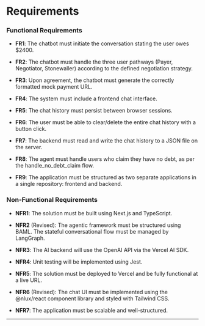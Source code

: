 # Requirements

### Functional Requirements

- **FR1**: The chatbot must initiate the conversation stating the user owes $2400.

- **FR2**: The chatbot must handle the three user pathways (Payer, Negotiator, Stonewaller) according to the defined negotiation strategy.

- **FR3**: Upon agreement, the chatbot must generate the correctly formatted mock payment URL.

- **FR4**: The system must include a frontend chat interface.

- **FR5**: The chat history must persist between browser sessions.

- **FR6**: The user must be able to clear/delete the entire chat history with a button click.

- **FR7**: The backend must read and write the chat history to a JSON file on the server.

- **FR8**: The agent must handle users who claim they have no debt, as per the handle_no_debt_claim flow.

- **FR9**: The application must be structured as two separate applications in a single repository: frontend and backend.

### Non-Functional Requirements

- **NFR1**: The solution must be built using Next.js and TypeScript.

- **NFR2** (Revised): The agentic framework must be structured using BAML. The stateful conversational flow must be managed by LangGraph.

- **NFR3**: The AI backend will use the OpenAI API via the Vercel AI SDK.

- **NFR4**: Unit testing will be implemented using Jest.

- **NFR5**: The solution must be deployed to Vercel and be fully functional at a live URL.

- **NFR6** (Revised): The chat UI must be implemented using the @nlux/react component library and styled with Tailwind CSS.

- **NFR7**: The application must be scalable and well-structured.

---

